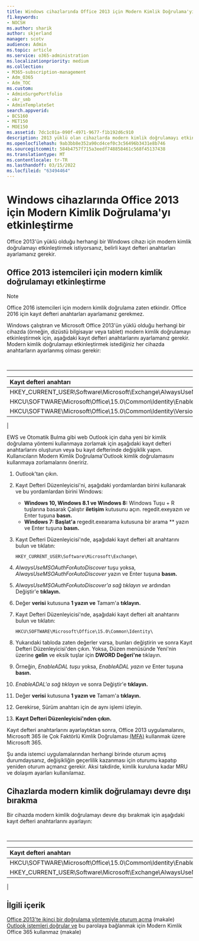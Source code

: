 ```yaml
---
title: Windows cihazlarında Office 2013 için Modern Kimlik Doğrulama'yı etkinleştirme
f1.keywords:
- NOCSH
ms.author: sharik
author: skjerland
manager: scotv
audience: Admin
ms.topic: article
ms.service: o365-administration
ms.localizationpriority: medium
ms.collection:
- M365-subscription-management
- Adm_O365
- Adm_TOC
ms.custom:
- AdminSurgePortfolio
- okr_smb
- AdminTemplateSet
search.appverid:
- BCS160
- MET150
- MOE150
ms.assetid: 7dc1c01a-090f-4971-9677-f1b192d6c910
description: 2013 yüklü olan cihazlarda modern kimlik doğrulamayı etkinleştirmek için kayıt Microsoft Office ayarlamayı öğrenin.
ms.openlocfilehash: 9ab3bb8e352a90cd4cef0c3c56496b3431e8b746
ms.sourcegitcommit: 584b4757f715a3eedf748858461c568f45137438
ms.translationtype: MT
ms.contentlocale: tr-TR
ms.lasthandoff: 03/15/2022
ms.locfileid: "63494464"
---
```

# <a name="enable-modern-authentication-for-office-2013-on-windows-devices"></a>Windows cihazlarında Office 2013 için Modern Kimlik Doğrulama'yı etkinleştirme

Office 2013'ün yüklü olduğu herhangi bir Windows cihazı için modern kimlik doğrulamayı etkinleştirmek istiyorsanız, belirli kayıt defteri anahtarları ayarlamanız gerekir.
  
## <a name="enable-modern-authentication-for-office-2013-clients"></a>Office 2013 istemcileri için modern kimlik doğrulamayı etkinleştirme

> [!NOTE]
> Office 2016 istemcileri için modern kimlik doğrulama zaten etkindir. Office 2016 için kayıt defteri anahtarları ayarlamanız gerekmez. 
  
Windows çalıştıran ve Microsoft Office 2013'ün yüklü olduğu herhangi bir cihazda (örneğin, dizüstü bilgisayar veya tablet) modern kimlik doğrulamayı etkinleştirmek için, aşağıdaki kayıt defteri anahtarlarını ayarlamanız gerekir. Modern kimlik doğrulamayı etkinleştirmek istediğiniz her cihazda anahtarların ayarlanmış olması gerekir:

<br>

****

|Kayıt defteri anahtarı|Tür|Değer|
|:---|:---:|---:|
|HKEY_CURRENT_USER\Software\Microsoft\Exchange\AlwaysUseMSOAuthForAutoDiscover|REG_DWORD|1|
|HKCU\SOFTWARE\Microsoft\Office\15.0\Common\Identity\EnableADAL|REG_DWORD|1|
|HKCU\SOFTWARE\Microsoft\Office\15.0\Common\Identity\Version|REG_DWORD|1|
|

EWS ve Otomatik Bulma gibi web Outlook için daha yeni bir kimlik doğrulama yöntemi kullanmaya zorlamak için aşağıdaki kayıt defteri anahtarlarını oluşturun veya bu kayıt defterinde değişiklik yapın. Kullanıcıların Modern Kimlik Doğrulama'Outlook kimlik doğrulamasını kullanmaya zorlamalarını öneririz.

1. Outlook'tan çıkın.

2. Kayıt Defteri Düzenleyicisi'ni, aşağıdaki yordamlardan birini kullanarak ve bu yordamlardan birini Windows:

   - **Windows 10, Windows 8.1 ve Windows 8:** Windows Tuşu + R tuşlarına basarak Çalıştır **iletişim** kutusunu açın. regedit.exeyazın *ve* Enter tuşuna **basın.**
   - **Windows 7:** **Başlat'a** regedit.exearama kutusuna bir arama ** yazın ve Enter tuşuna **basın.**

3. Kayıt Defteri Düzenleyicisi'nde, aşağıdaki kayıt defteri alt anahtarını bulun ve tıklatın:

   ```console
   HKEY_CURRENT_USER\Software\Microsoft\Exchange\
   ```

4. *AlwaysUseMSOAuthForAutoDiscover* tuşu yoksa, *AlwaysUseMSOAuthForAutoDiscover* yazın ve Enter tuşuna **basın.**

5. *AlwaysUseMSOAuthForAutoDiscover'a sağ tıklayın ve* ardından Değiştir'e **tıklayın.**

6. Değer **verisi** kutusuna **1 yazın ve** Tamam'a **tıklayın.**

7. Kayıt Defteri Düzenleyicisi'nde, aşağıdaki kayıt defteri alt anahtarını bulun ve tıklatın:

   ```console
   HKCU\SOFTWARE\Microsoft\Office\15.0\Common\Identity\
   ```

8. Yukarıdaki tabloda zaten değerler varsa, bunları değiştirin ve sonra Kayıt Defteri Düzenleyicisi'den çıkın. Yoksa, Düzen menüsünde Yeni'nin üzerine **gelin** ve eksik tuşlar için **DWORD Değeri'ne** tıklayın. 

9. Örneğin, *EnableADAL tuşu* yoksa, *EnableADAL yazın ve* Enter tuşuna **basın.**

10. *EnableADAL'a sağ tıklayın* ve sonra Değiştir'e **tıklayın.**

11. Değer **verisi** kutusuna **1 yazın ve** Tamam'a **tıklayın.**

12. Gerekirse, Sürüm anahtarı için de aynı işlemi izleyin. 

13. **Kayıt Defteri Düzenleyicisi'nden çıkın.**

Kayıt defteri anahtarlarını ayarlaytıktan sonra, Office 2013 uygulamalarını, Microsoft 365 ile Çok Faktörlü Kimlik Doğrulaması [(MFA)](set-up-multi-factor-authentication.md) kullanmak üzere Microsoft 365. 
  
Şu anda istemci uygulamalarından herhangi birinde oturum açmış durumdaysanız, değişikliğin geçerlilik kazanması için oturumu kapatıp yeniden oturum açmanız gerekir. Aksi takdirde, kimlik kuruluna kadar MRU ve dolaşım ayarları kullanılamaz.
  
## <a name="disable-modern-authentication-on-devices"></a>Cihazlarda modern kimlik doğrulamayı devre dışı bırakma

Bir cihazda modern kimlik doğrulamayı devre dışı bırakmak için aşağıdaki kayıt defteri anahtarlarını ayarlayın:

<br>

****

|Kayıt defteri anahtarı|Tür|Değer|
|:---|:---:|---:|
|HKCU\SOFTWARE\Microsoft\Office\15.0\Common\Identity\EnableADAL|REG_DWORD|0|
|HKEY_CURRENT_USER\Software\Microsoft\Exchange\AlwaysUseMSOAuthForAutoDiscover|REG_DWORD|0|
|
   
## <a name="related-content"></a>İlgili içerik

[Office 2013'te ikinci bir doğrulama yöntemiyle oturum açma](https://support.microsoft.com/office/2b856342-170a-438e-9a4f-3c092394d3cb) (makale)\
[Outlook istemleri doğrular ve](/outlook/troubleshoot/authentication/outlook-prompt-password-modern-authentication-enabled) bu parolaya bağlanmak için Modern Kimlik Office 365 kullanmaz (makale)

